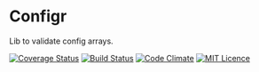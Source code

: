 # Configr

Lib to validate config arrays.

[![Coverage Status](https://coveralls.io/repos/github/shrink0r/configr/badge.svg?branch=master)](https://coveralls.io/github/shrink0r/configr?branch=master)
[![Build Status](https://travis-ci.org/shrink0r/configr.svg?branch=master)](https://travis-ci.org/shrink0r/configr)
[![Code Climate](https://codeclimate.com/github/shrink0r/configr/badges/gpa.svg)](https://codeclimate.com/github/shrink0r/configr)
[![MIT Licence](https://badges.frapsoft.com/os/mit/mit.svg?v=103)](https://opensource.org/licenses/mit-license.php)
